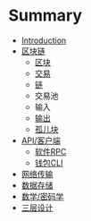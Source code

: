 # Summary

* [Introduction](README.md)
* [区块链](chapter1.md)
  * [区块](chapter1/xxx.md)
  * [交易](chapter1/jiao-yi.md)
  * [链](chapter1/lian.md)
  * 交易池
  * 输入
  * [输出](chapter1/shu-chu.md)
  * [孤儿块](chapter1/gu-er-kuai.md)
* [API/客户端](api3001-ke-hu-duan.md)
  * [软件RPC](api3001-ke-hu-duan/ruan-jian-rpc.md)
  * [钱包CLI](api3001-ke-hu-duan/qian-bao-cli.md)
* [网络传输](wang-luo-chuan-shu.md)
* [数据存储](shu-ju-cun-chu.md)
* [数学/密码学](shu-xue-3001-mi-ma-xue.md)
* [三层设计](san-ceng-she-ji.md)

